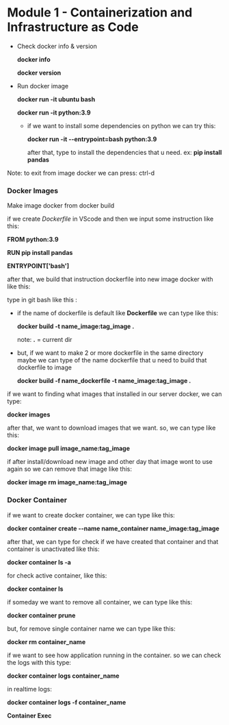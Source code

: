 # Module 1 - Containerization and Infrastructure as Code
- Check docker info & version
  
  **docker info**
  
  **docker version**

- Run docker image
  
  **docker run -it ubuntu bash**
  
  **docker run -it python:3.9**
  
  - if we want to install some dependencies on python we can try this:
  
    **docker run -it --entrypoint=bash python:3.9**
    
    after that, type to install the dependencies that u need.
    ex: **pip install pandas**

Note: to exit from image docker we can press: ctrl-d

### Docker Images

Make image docker from docker build
  
  if we create *Dockerfile* in VScode and then we input some instruction like this:
  
  **FROM python:3.9**

  **RUN pip install pandas**

  **ENTRYPOINT['bash']**

  after that, we build that instruction dockerfile into new image docker with like this:
  
  type in git bash like this :
  - if the name of dockerfile is default like **Dockerfile** we can type like this:
    
    **docker build -t name_image:tag_image .**

    note: **.** = current dir

  - but, if we want to make 2 or more dockerfile in the same directory maybe we can type of the name dockerfile that u need to build that dockerfile to image

    **docker build -f name_dockerfile -t name_image:tag_image .**

if we want to finding what images that installed in our server docker, we can type:

**docker images**

after that, we want to download images that we want. so, we can type like this:

**docker image pull image_name:tag_image**

if after install/download new image and other day that image wont to use again so we can remove that image like this:

**docker image rm image_name:tag_image**

### Docker Container

if we want to create docker container, we can type like this:

**docker container create --name name_container name_image:tag_image**

after that, we can type for check if we have created that container and that container is unactivated like this:

**docker container ls -a**

for check active container, like this:

**docker container ls**

if someday we want to remove all container, we can type like this:

**docker container prune**

but, for remove single container name we can type like this:

**docker rm container_name**

if we want to see how application running in the container. so we can check the logs with this type:

**docker container logs container_name**

in realtime logs:

**docker container logs -f container_name**

**Container Exec**



